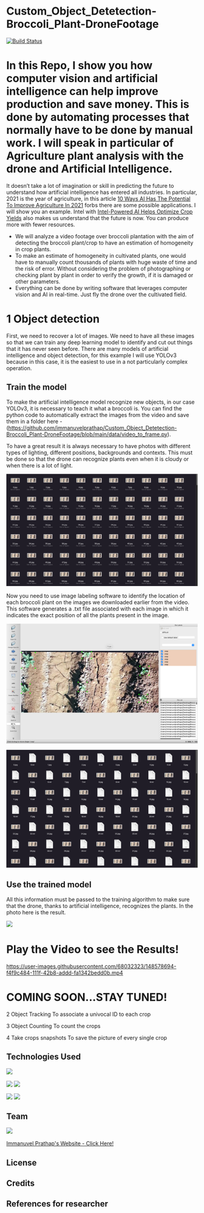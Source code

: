 # Custom_Object_Detetection-Broccoli_Plant-DroneFootage

[![Build Status](https://travis-ci.org/joemccann/dillinger.svg?branch=master)](https://travis-ci.org/joemccann/dillinger)

# In this Repo, I show you how computer vision and artificial intelligence can help improve production and save money. This is done by automating processes that normally have to be done by manual work. I will speak in particular of Agriculture plant analysis with the drone and Artificial Intelligence.

It doesn’t take a lot of imagination or skill in predicting the future to understand how artificial intelligence has entered all industries. In particular, 2021 is the year of agriculture, in this article [10 Ways AI Has The Potential To Improve Agriculture In 2021](https://www.forbes.com/sites/louiscolumbus/2021/02/17/10-ways-ai-has-the-potential-to-improve-agriculture-in-2021/?sh=472dfdee7f3b) forbs there are some possible applications. I will show you an example.
Intel with [Intel-Powered AI Helps Optimize Crop Yields](https://www.intel.it/content/www/it/it/big-data/article/agriculture-harvests-big-data.html) also makes us understand that the future is now. You can produce more with fewer resources.

- We will analyze a video footage over broccoli plantation with the aim of detecting the broccoli plant/crop to have an estimation of homogeneity in crop plants. 
- To make an estimate of homogeneity in cultivated plants, one would have to manually count thousands of plants with huge waste of time and the risk of error. Without considering the problem of photographing or checking plant by plant in order to verify the growth, if it is damaged or other parameters.
- Everything can be done by writing software that leverages computer vision and AI in real-time. Just fly the drone over the cultivated field.

# 1 Object detection
First, we need to recover a lot of images. We need to have all these images so that we can train any deep learning model to identify and cut out things that it has never seen before. There are many models of artificial intelligence and object detection, for this example I will use YOLOv3 because in this case, it is the easiest to use in a not particularly complex operation.

## Train the model
To make the artificial intelligence model recognize new objects, in our case YOLOv3, it is necessary to teach it what a broccoli is. You can find the python code to automatically extract the images from the video and save them in a folder here - (https://github.com/immanuvelprathap/Custom_Object_Detetection-Broccoli_Plant-DroneFootage/blob/main/data/video_to_frame.py).

To have a great result it is always necessary to have photos with different types of lighting, different positions, backgrounds and contexts. This must be done so that the drone can recognize plants even when it is cloudy or when there is a lot of light.

![](images/Screenshot.png)

Now you need to use image labeling software to identify the location of each broccoli plant on the images we downloaded earlier from the video. This software generates a .txt file associated with each image in which it indicates the exact position of all the plants present in the image.

![](images/Screenshot1.png)

![](images/Screenshot2.png)

## Use the trained model

All this information must be passed to the training algorithm to make sure that the drone, thanks to artificial intelligence, recognizes the plants. In the photo here is the result.

![](images/Screenshot3.png)

# Play the Video to see the Results!


https://user-images.githubusercontent.com/68032323/148578694-f4f9c484-111f-42b8-addd-fa1342bedd0b.mp4

# COMING SOON...STAY TUNED!

2 Object Tracking
To associate a univocal ID to each crop

3 Object Counting
To count the crops

4 Take crops snapshots
To save the picture of every single crop

## Technologies Used

![](https://forthebadge.com/images/badges/made-with-python.svg)

<img target="_blank" src="https://miro.medium.com/max/1400/1*-QTg-_71YF0SVshMEaKZ_g.png" width=200>                               <img target="_blank" src="https://keras.io/img/logo.png" width=200>

<img target="_blank" src="https://upload.wikimedia.org/wikipedia/commons/thumb/0/05/Scikit_learn_logo_small.svg/1200px-Scikit_learn_logo_small.svg.png" width=200>                                                 <img target="_blank" src="https://miro.medium.com/max/800/1*bMyMOvHmXZAmuJxwYvsctg.jpeg" width=200>




## Team

<img target="_blank" src="https://avatars.githubusercontent.com/u/68032323?v=4" width=200> 

[Immanuvel Prathap's Website - Click Here!](https://immanuvelprathap.in/)

## License

## Credits

## References for researcher


